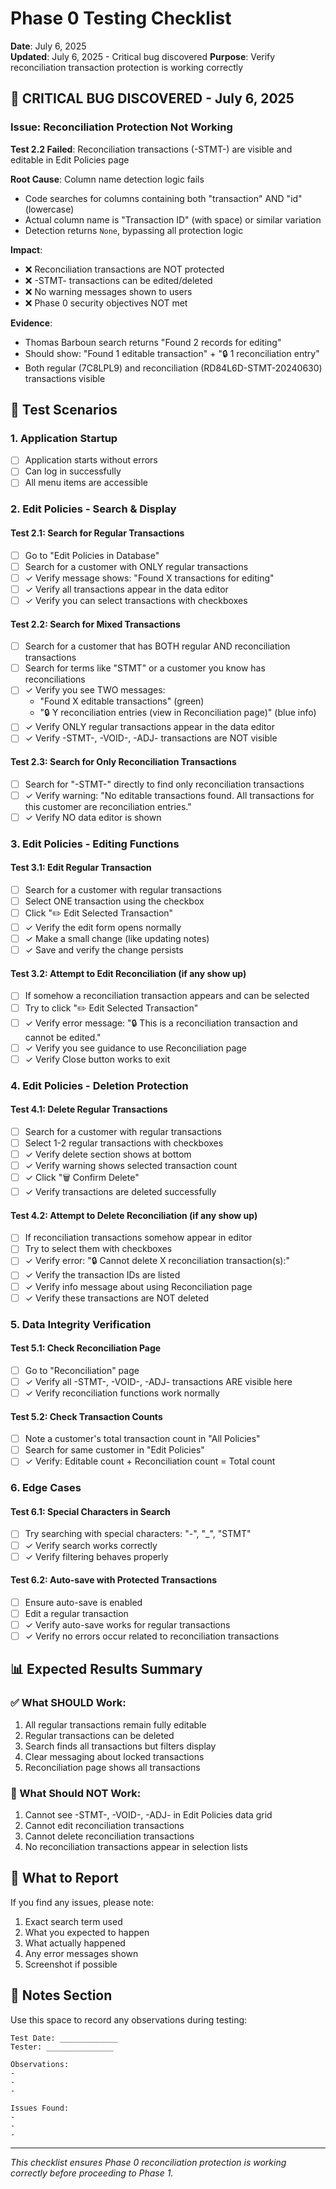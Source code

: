 # Phase 0 Testing Checklist

**Date**: July 6, 2025  
**Updated**: July 6, 2025 - Critical bug discovered
**Purpose**: Verify reconciliation transaction protection is working correctly

## 🚨 CRITICAL BUG DISCOVERED - July 6, 2025

### Issue: Reconciliation Protection Not Working
**Test 2.2 Failed**: Reconciliation transactions (-STMT-) are visible and editable in Edit Policies page

**Root Cause**: Column name detection logic fails
- Code searches for columns containing both "transaction" AND "id" (lowercase)
- Actual column name is "Transaction ID" (with space) or similar variation
- Detection returns `None`, bypassing all protection logic

**Impact**:
- ❌ Reconciliation transactions are NOT protected
- ❌ -STMT- transactions can be edited/deleted
- ❌ No warning messages shown to users
- ❌ Phase 0 security objectives NOT met

**Evidence**:
- Thomas Barboun search returns "Found 2 records for editing"
- Should show: "Found 1 editable transaction" + "🔒 1 reconciliation entry"
- Both regular (7C8LPL9) and reconciliation (RD84L6D-STMT-20240630) transactions visible

## 🧪 Test Scenarios

### 1. Application Startup
- [ ] Application starts without errors
- [ ] Can log in successfully
- [ ] All menu items are accessible

### 2. Edit Policies - Search & Display

#### Test 2.1: Search for Regular Transactions
- [ ] Go to "Edit Policies in Database"
- [ ] Search for a customer with ONLY regular transactions
- [ ] ✓ Verify message shows: "Found X transactions for editing"
- [ ] ✓ Verify all transactions appear in the data editor
- [ ] ✓ Verify you can select transactions with checkboxes

#### Test 2.2: Search for Mixed Transactions
- [ ] Search for a customer that has BOTH regular AND reconciliation transactions
- [ ] Search for terms like "STMT" or a customer you know has reconciliations
- [ ] ✓ Verify you see TWO messages:
  - "Found X editable transactions" (green)
  - "🔒 Y reconciliation entries (view in Reconciliation page)" (blue info)
- [ ] ✓ Verify ONLY regular transactions appear in the data editor
- [ ] ✓ Verify -STMT-, -VOID-, -ADJ- transactions are NOT visible

#### Test 2.3: Search for Only Reconciliation Transactions
- [ ] Search for "-STMT-" directly to find only reconciliation transactions
- [ ] ✓ Verify warning: "No editable transactions found. All transactions for this customer are reconciliation entries."
- [ ] ✓ Verify NO data editor is shown

### 3. Edit Policies - Editing Functions

#### Test 3.1: Edit Regular Transaction
- [ ] Search for a customer with regular transactions
- [ ] Select ONE transaction using the checkbox
- [ ] Click "✏️ Edit Selected Transaction"
- [ ] ✓ Verify the edit form opens normally
- [ ] ✓ Make a small change (like updating notes)
- [ ] ✓ Save and verify the change persists

#### Test 3.2: Attempt to Edit Reconciliation (if any show up)
- [ ] If somehow a reconciliation transaction appears and can be selected
- [ ] Try to click "✏️ Edit Selected Transaction"
- [ ] ✓ Verify error message: "🔒 This is a reconciliation transaction and cannot be edited."
- [ ] ✓ Verify you see guidance to use Reconciliation page
- [ ] ✓ Verify Close button works to exit

### 4. Edit Policies - Deletion Protection

#### Test 4.1: Delete Regular Transactions
- [ ] Search for a customer with regular transactions
- [ ] Select 1-2 regular transactions with checkboxes
- [ ] ✓ Verify delete section shows at bottom
- [ ] ✓ Verify warning shows selected transaction count
- [ ] ✓ Click "🗑️ Confirm Delete"
- [ ] ✓ Verify transactions are deleted successfully

#### Test 4.2: Attempt to Delete Reconciliation (if any show up)
- [ ] If reconciliation transactions somehow appear in editor
- [ ] Try to select them with checkboxes
- [ ] ✓ Verify error: "🔒 Cannot delete X reconciliation transaction(s):"
- [ ] ✓ Verify the transaction IDs are listed
- [ ] ✓ Verify info message about using Reconciliation page
- [ ] ✓ Verify these transactions are NOT deleted

### 5. Data Integrity Verification

#### Test 5.1: Check Reconciliation Page
- [ ] Go to "Reconciliation" page
- [ ] ✓ Verify all -STMT-, -VOID-, -ADJ- transactions ARE visible here
- [ ] ✓ Verify reconciliation functions work normally

#### Test 5.2: Check Transaction Counts
- [ ] Note a customer's total transaction count in "All Policies"
- [ ] Search for same customer in "Edit Policies"
- [ ] ✓ Verify: Editable count + Reconciliation count = Total count

### 6. Edge Cases

#### Test 6.1: Special Characters in Search
- [ ] Try searching with special characters: "-", "_", "STMT"
- [ ] ✓ Verify search works correctly
- [ ] ✓ Verify filtering behaves properly

#### Test 6.2: Auto-save with Protected Transactions
- [ ] Ensure auto-save is enabled
- [ ] Edit a regular transaction
- [ ] ✓ Verify auto-save works for regular transactions
- [ ] ✓ Verify no errors occur related to reconciliation transactions

## 📊 Expected Results Summary

### ✅ What SHOULD Work:
1. All regular transactions remain fully editable
2. Regular transactions can be deleted
3. Search finds all transactions but filters display
4. Clear messaging about locked transactions
5. Reconciliation page shows all transactions

### 🚫 What Should NOT Work:
1. Cannot see -STMT-, -VOID-, -ADJ- in Edit Policies data grid
2. Cannot edit reconciliation transactions
3. Cannot delete reconciliation transactions
4. No reconciliation transactions appear in selection lists

## 🐛 What to Report

If you find any issues, please note:
1. Exact search term used
2. What you expected to happen
3. What actually happened
4. Any error messages shown
5. Screenshot if possible

## 📝 Notes Section

Use this space to record any observations during testing:

```
Test Date: _____________
Tester: _______________

Observations:
- 
- 
- 

Issues Found:
- 
- 
- 
```

---

*This checklist ensures Phase 0 reconciliation protection is working correctly before proceeding to Phase 1.*